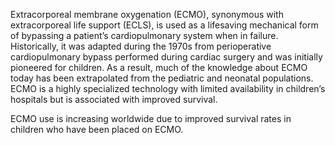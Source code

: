 Extracorporeal membrane oxygenation (ECMO), synonymous with extracorporeal life support (ECLS), is used as a lifesaving mechanical form of bypassing a patient’s cardiopulmonary system when in failure. Historically, it was adapted during the 1970s from perioperative cardiopulmonary bypass performed during cardiac surgery and was initially pioneered for children. As a result, much of the knowledge about ECMO today has been extrapolated from the pediatric and neonatal populations. ECMO is a highly specialized technology with limited availability in children’s hospitals but is associated with improved survival.

ECMO use is increasing worldwide due to improved survival rates in children who have been placed on ECMO.